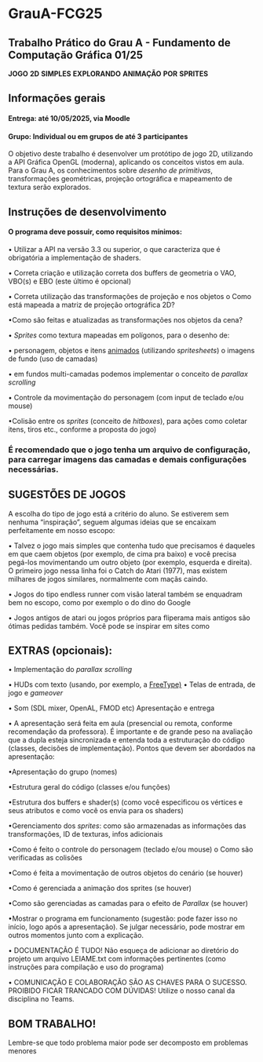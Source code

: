 # GrauA-FCG25
## Trabalho Prático do Grau A - Fundamento de Computação Gráfica 01/25

**JOGO** **2D** **SIMPLES** **EXPLORANDO** **ANIMAÇÃO** **POR** **SPRITES**

## Informações gerais

#### Entrega: até **10/05/2025**, via Moodle
#### Grupo: Individual ou em grupos de até 3 participantes

O objetivo deste trabalho é desenvolver um protótipo de jogo 2D,
utilizando a API Gráfica OpenGL (moderna), aplicando os conceitos vistos
em aula. Para o Grau A, os conhecimentos sobre *desenho* *de*
*primitivas*, transformações geométricas, projeção ortográfica e
mapeamento de textura serão explorados.

## Instruções de desenvolvimento
#### O programa deve possuir, como requisitos mínimos:

• Utilizar a API na versão 3.3 ou superior, o que caracteriza que é obrigatória a
implementação de shaders.

• Correta criação e utilização correta dos buffers de geometria o VAO, VBO(s) e EBO
(este último é opcional)

• Correta utilização das transformações de projeção e nos objetos o Como está mapeada
a matriz de projeção ortográfica 2D?

•Como são feitas e atualizadas as transformações nos objetos da cena?

• *Sprites* como textura mapeadas em polígonos, para o desenho de:

• personagem, objetos e itens <u>animados</u> (utilizando *spritesheets*) o imagens de
fundo (uso de camadas)

• em fundos multi-camadas podemos implementar o conceito de *parallax* *scrolling*

• Controle da movimentação do personagem (com input de teclado e/ou mouse)

•Colisão entre os *sprites* (conceito de *hitboxes*), para ações como coletar itens,
tiros etc., conforme a proposta do jogo)

### É recomendado que o jogo tenha um arquivo de configuração, para carregar imagens das camadas e demais configurações necessárias.

## SUGESTÕES DE JOGOS

A escolha do tipo de jogo está a critério do aluno. Se estiverem sem nenhuma “inspiração”,
seguem algumas ideias que se encaixam perfeitamente em nosso escopo:

• Talvez o jogo mais simples que contenha tudo que precisamos é daqueles em que caem
objetos (por exemplo, de cima pra baixo) e você precisa pegá-los movimentando um outro
objeto (por exemplo, esquerda e direita). O primeiro jogo nessa linha foi o Catch do
Atari (1977), mas existem milhares de jogos similares, normalmente com maçãs caindo.

• Jogos do tipo endless runner com visão lateral também se enquadram bem no escopo,
como por exemplo o do dino do Google

• Jogos antigos de atari ou jogos próprios para fliperama mais antigos
são ótimas pedidas também. Você pode se inspirar em sites como

## EXTRAS (opcionais):

• Implementação do *parallax* *scrolling*

• HUDs com texto (usando, por exemplo, a
[<u>FreeType)</u>](http://www.freetype.org/) • Telas de entrada, de
jogo e *gameover*

• Som (SDL mixer, OpenAL, FMOD etc) Apresentação e entrega

• A apresentação será feita em aula (presencial ou remota, conforme
recomendação da professora). É importante e de grande peso na
avaliação que a dupla esteja sincronizada e entenda toda a
estruturação do código (classes, decisões de implementação). Pontos
que devem ser abordados na apresentação:

•Apresentação do grupo (nomes)

•Estrutura geral do código (classes e/ou funções)

•Estrutura dos buffers e shader(s) (como você especificou os vértices
e seus atributos e como você os envia para os shaders)

•Gerenciamento dos *sprites*: como são armazenadas as informações das
transformações, ID de texturas, infos adicionais

•Como é feito o controle do personagem (teclado e/ou mouse) o Como
são verificadas as colisões

•Como é feita a movimentação de outros objetos do cenário (se houver)

•Como é gerenciada a animação dos sprites (se houver)

•Como são gerenciadas as camadas para o efeito de *Parallax* (se
houver)

•Mostrar o programa em funcionamento (sugestão: pode fazer isso no
início, logo após a apresentação). Se julgar necessário, pode mostrar
em outros momentos junto com a explicação.

• DOCUMENTAÇÃO É TUDO! Não esqueça de adicionar ao diretório do
projeto um arquivo LEIAME.txt com informações pertinentes (como
instruções para compilação e uso do programa)

• COMUNICAÇÃO E COLABORAÇÃO SÃO AS CHAVES PARA O SUCESSO. PROIBIDO
FICAR TRANCADO COM DÚVIDAS! Utilize o nosso canal da disciplina no
Teams.

## BOM TRABALHO!

Lembre-se que todo problema maior pode ser decomposto em problemas
menores

